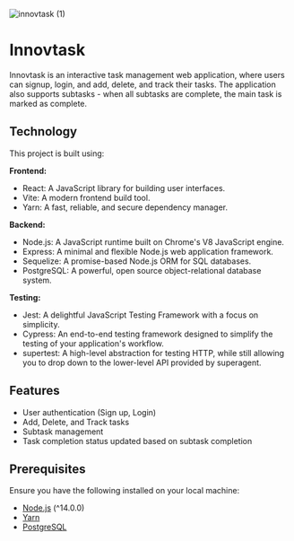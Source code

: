 ![innovtask (1)](https://github.com/willshepp28/Innovtask-client/assets/28759252/5ce4aa05-edd5-4b6b-8165-3911d702cfa0)

# Innovtask

Innovtask is an interactive task management web application, where users can signup, login, and add, delete, and track their tasks. The application also supports subtasks - when all subtasks are complete, the main task is marked as complete.

## Technology

This project is built using:

**Frontend:**

- React: A JavaScript library for building user interfaces.
- Vite: A modern frontend build tool.
- Yarn: A fast, reliable, and secure dependency manager.

**Backend:**

- Node.js: A JavaScript runtime built on Chrome's V8 JavaScript engine.
- Express: A minimal and flexible Node.js web application framework.
- Sequelize: A promise-based Node.js ORM for SQL databases.
- PostgreSQL: A powerful, open source object-relational database system.

**Testing:**

- Jest: A delightful JavaScript Testing Framework with a focus on simplicity.
- Cypress: An end-to-end testing framework designed to simplify the testing of your application's workflow.
- supertest: A high-level abstraction for testing HTTP, while still allowing you to drop down to the lower-level API provided by superagent.

## Features

- User authentication (Sign up, Login)
- Add, Delete, and Track tasks
- Subtask management
- Task completion status updated based on subtask completion

## Prerequisites

Ensure you have the following installed on your local machine:

- [Node.js](https://nodejs.org/en/) (^14.0.0)
- [Yarn](https://classic.yarnpkg.com/en/docs/install)
- [PostgreSQL](https://www.postgresql.org/download/)
